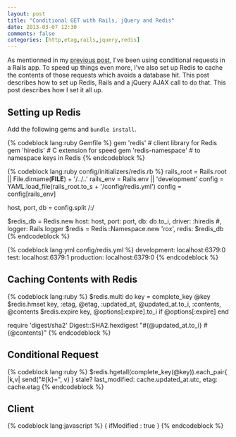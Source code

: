 ```yaml
---
layout: post
title: "Conditional GET with Rails, jQuery and Redis"
date: 2013-03-07 12:30
comments: false
categories: [http,etag,rails,jquery,redis]
---
```


As mentionned in my [previous post](/2013/03/backbone-collection-304-not-modified), I've been using conditional requests in a Rails app. To speed up things even more, I've also set up Redis to cache the contents of those requests which avoids a database hit. This post describes how to set up Redis, Rails and a jQuery AJAX call to do that. This post describes how I set it all up.

<!-- more -->

## Setting up Redis

Add the following gems and `bundle install`.

{% codeblock lang:ruby Gemfile %}
gem 'redis'             # client library for Redis
gem 'hiredis'           # C extension for speed
gem 'redis-namespace'   # to namespace keys in Redis
{% endcodeblock %}

{% codeblock lang:ruby config/initializers/redis.rb %}
rails_root = Rails.root || File.dirname(__FILE__) + '/../..'
rails_env = Rails.env || 'development'
config = YAML.load_file(rails_root.to_s + '/config/redis.yml')
config = config[rails_env]

host, port, db = config.split /:/

$redis_db = Redis.new host: host, port: port, db: db.to_i, driver: :hiredis #, logger: Rails.logger
$redis = Redis::Namespace.new 'rox', redis: $redis_db
{% endcodeblock %}

{% codeblock lang:yml config/redis.yml %}
development: localhost:6379:0
test: localhost:6379:1
production: localhost:6379:0
{% endcodeblock %}

## Caching Contents with Redis

{% codeblock lang:ruby %}
$redis.multi do
        key = complete_key @key
        $redis.hmset key, :etag, @etag, :updated_at, @updated_at.to_i, :contents, @contents
        $redis.expire key, @options[:expire].to_i if @options[:expire]
      end

require 'digest/sha2'
Digest::SHA2.hexdigest "#{@updated_at.to_i} #{@contents}"
{% endcodeblock %}

## Conditional Request

{% codeblock lang:ruby %}
$redis.hgetall(complete_key(@key)).each_pair{ |k,v| send("#{k}=", v) }
stale? last_modified: cache.updated_at.utc, etag: cache.etag
{% endcodeblock %}

## Client

{% codeblock lang:javascript %}
{
        ifModified : true
              }
{% endcodeblock %}
